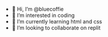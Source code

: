 - 👋 Hi, I’m @bluecoffie
- 👀 I’m interested in coding
- 🌱 I’m currently learning html and css
- 💞️ I’m looking to collaborate on replit

<!---
bluecoffie/bluecoffie is a ✨ special ✨ repository because its `README.md` (this file) appears on your GitHub profile.
You can click the Preview link to take a look at your changes.
--->

